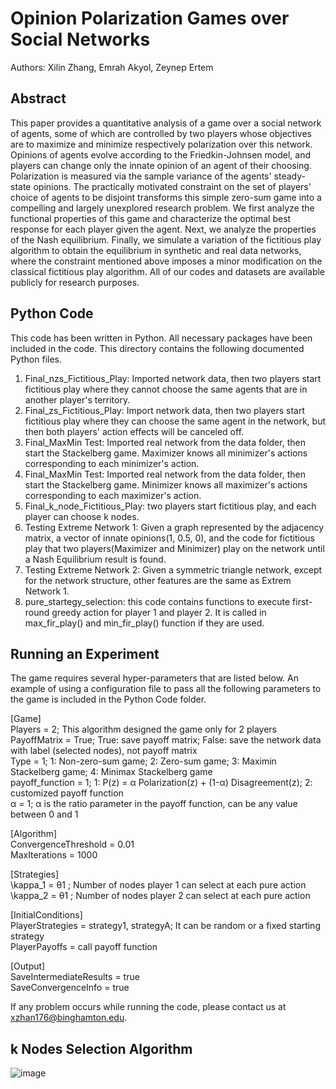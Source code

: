 
# Opinion Polarization Games over Social Networks
Authors: Xilin Zhang, Emrah Akyol, Zeynep Ertem
## Abstract 
This paper provides a quantitative analysis of a game over a social network of agents, some of which are controlled by two players whose objectives are to maximize and minimize respectively polarization over this network. Opinions of agents evolve according to the Friedkin-Johnsen model, and players can change only the innate opinion of an agent of their choosing. Polarization is measured via the sample variance of the agents' steady-state opinions. The practically motivated constraint on the set of players' choice of agents to be disjoint transforms this simple zero-sum game into a compelling and largely unexplored research problem. We first analyze the functional properties of this game and characterize the optimal best response for each player given the agent. Next, we analyze the properties of the Nash equilibrium. Finally, we simulate a variation of the fictitious play algorithm to obtain the equilibrium in synthetic and real data networks, where the constraint mentioned above imposes a minor modification on the classical fictitious play algorithm. All of our codes and datasets are available publicly for research purposes. 


## Python Code
This code has been written in Python. All necessary packages have been included in the code. This directory contains the following documented Python files. 

1. Final_nzs_Fictitious_Play: Imported network data, then two players start fictitious play where they cannot choose the same agents that are in another player's territory.
2. Final_zs_Fictitious_Play: Import network data, then two players start fictitious play where they can choose the same agent in the network, but then both players' action effects will be canceled off.
4. Final_MaxMin Test: Imported real network from the data folder, then start the Stackelberg game. Maximizer knows all minimizer's actions corresponding to each minimizer's action.  
5. Final_MaxMin Test: Imported real network from the data folder, then start the Stackelberg game. Minimizer knows all maximizer's actions corresponding to each maximizer's action.
6. Final_k_node_Fictitious_Play: two players start fictitious play, and each player can choose k nodes.
7. Testing Extreme Network 1: Given a graph represented by the adjacency matrix, a vector of innate opinions(1, 0.5, 0), and the code for fictitious play that two players(Maximizer and Minimizer) play on the network until a Nash Equilibrium result is found.
8. Testing Extreme Network 2: Given a symmetric triangle network, except for the network structure, other features are the same as Extrem Network 1.
9. pure_startegy_selection: this code contains functions to execute first-round greedy action for player 1 and player 2. It is called in max_fir_play() and min_fir_play() function if they are used.

## Running an Experiment 
The game requires several hyper-parameters that are listed below. An example of using a configuration file to pass all the following parameters to the game is included in the Python Code folder.

[Game] <br>
Players = 2; This algorithm designed the game only for 2 players <br>
PayoffMatrix = True; True: save payoff matrix; False: save the network data with label (selected nodes), not payoff matrix <br>
Type = 1; 1: Non-zero-sum game; 2: Zero-sum game; 3: Maximin Stackelberg game; 4: Minimax Stackelberg game<br>
payoff_function = 1; 1: P(z) = α Polarization(z) + (1-α) Disagreement(z); 2: customized payoff function <br>
α = 1; α is the ratio parameter in the payoff function, can be any value between 0 and 1<br>

[Algorithm] <br>
ConvergenceThreshold = 0.01 <br>
MaxIterations = 1000 <br>

[Strategies] <br>
\kappa_1 = θ1  ; Number of nodes player 1 can select at each pure action <br>
\kappa_2 = θ1  ; Number of nodes player 2 can select at each pure action <br>

[InitialConditions] <br>
PlayerStrategies = strategy1, strategyA; It can be random or a fixed starting strategy <br>
PlayerPayoffs = call payoff function <br>

[Output] <br>
SaveIntermediateResults = true <br>
SaveConvergenceInfo = true <br>

If any problem occurs while running the code, please contact us at xzhan176@binghamton.edu.
## k Nodes Selection Algorithm
![image](https://github.com/xzhan176/Network_Node_Selection/assets/73297832/28d0d57f-f8a6-4f5d-9ddf-6498a67b7ce3)

